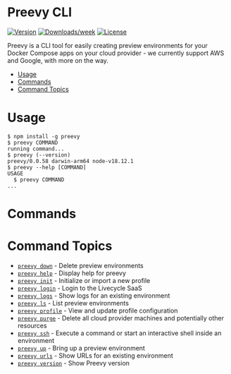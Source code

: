 Preevy CLI
=================

[![Version](https://img.shields.io/npm/v/preevy.svg)](https://npmjs.org/package/preevy)
[![Downloads/week](https://img.shields.io/npm/dw/preevy.svg)](https://npmjs.org/package/preevy)
[![License](https://img.shields.io/npm/l/preevy.svg)](https://github.com/livecycle/preevy/blob/main/LICENSE)

Preevy is a CLI tool for easily creating preview environments for your Docker Compose apps on your cloud provider - we currently support AWS and Google, with more on the way.


<!-- toc -->
* [Usage](#usage)
* [Commands](#commands)
* [Command Topics](#command-topics)
<!-- tocstop -->
# Usage
<!-- usage -->
```sh-session
$ npm install -g preevy
$ preevy COMMAND
running command...
$ preevy (--version)
preevy/0.0.58 darwin-arm64 node-v18.12.1
$ preevy --help [COMMAND]
USAGE
  $ preevy COMMAND
...
```
<!-- usagestop -->
# Commands
<!-- commands -->
# Command Topics

* [`preevy down`](down.md) - Delete preview environments
* [`preevy help`](help.md) - Display help for preevy
* [`preevy init`](init.md) - Initialize or import a new profile
* [`preevy login`](login.md) - Login to the Livecycle SaaS
* [`preevy logs`](logs.md) - Show logs for an existing environment
* [`preevy ls`](ls.md) - List preview environments
* [`preevy profile`](profile.md) - View and update profile configuration
* [`preevy purge`](purge.md) - Delete all cloud provider machines and potentially other resources
* [`preevy ssh`](ssh.md) - Execute a command or start an interactive shell inside an environment
* [`preevy up`](up.md) - Bring up a preview environment
* [`preevy urls`](urls.md) - Show URLs for an existing environment
* [`preevy version`](version.md) - Show Preevy version

<!-- commandsstop -->
